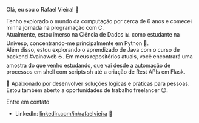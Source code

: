 Olá, eu sou o Rafael Vieira! 👋

Tenho explorado o mundo da computação por cerca de 6 anos e comecei minha jornada na programação com C. <BR>
Atualmente, estou imerso na Ciência de Dados 📊 como estudante na Univesp, concentrando-me principalmente em Python 🐍. <BR>
Além disso, estou explorando o aprendizado de Java com o curso de backend #vainaweb ☕. Em meus repositórios atuais, você encontrará uma amostra do que venho estudando, que vai desde a automação de processos em shell com scripts sh até a criação de Rest APIs em Flask.

🤝 Apaixonado por desenvolver soluções lógicas e práticas para pessoas. Estou também aberto a oportunidades de trabalho freelancer 😉.

Entre em contato
- LinkedIn: [linkedin.com/in/rafaelvieira](https://www.linkedin.com/in/rafaelvieira/) 💼

